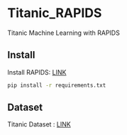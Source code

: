 # Titanic_RAPIDS

Titanic Machine Learning with RAPIDS


## Install 

Install RAPIDS: [LINK](!https://docs.rapids.ai/install?_gl=1*1szcrta*_ga*MjEzMTA2MTQxNy4xNzA0OTUyNzQ4*_ga_RKXFW6CM42*MTcxMjgwODE4OS4xMy4wLjE3MTI4MDgxODkuNjAuMC4w)

```cmd
pip install -r requirements.txt
```

## Dataset

Titanic Dataset : [LINK](!https://www.kaggle.com/competitions/titanic/overview)